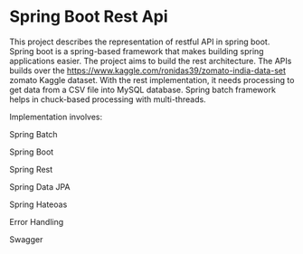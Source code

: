 # Spring Boot Rest Api

This project describes the representation of restful API in spring boot. 
Spring boot is a spring-based framework that makes building spring applications easier. The project aims to build the rest architecture.
The APIs builds over the https://www.kaggle.com/ronidas39/zomato-india-data-set zomato Kaggle dataset. 
With the rest implementation, it needs processing to get data from a CSV file into MySQL database. 
Spring batch framework helps in chuck-based processing with multi-threads.


Implementation involves:

Spring Batch  

Spring Boot 

Spring Rest

Spring Data JPA 

Spring Hateoas 

Error Handling

Swagger
